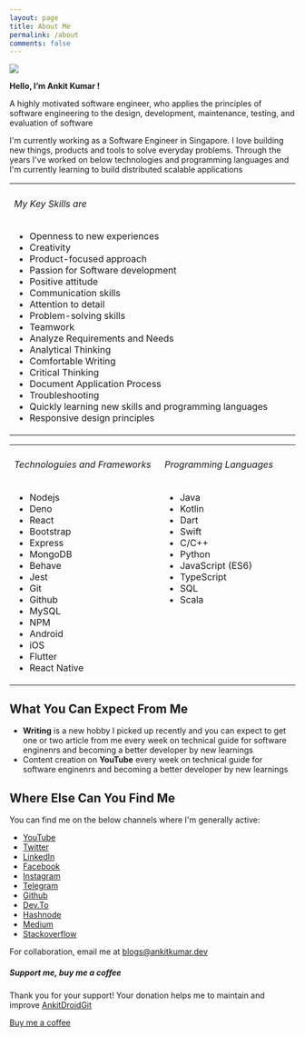 ```yaml
---
layout: page
title: About Me
permalink: /about
comments: false
---
```


![](../../assets/images/about/about.png)

**Hello, I’m Ankit Kumar !**
  
A highly motivated software engineer, who applies the principles of software engineering to the design, development, maintenance, testing, and evaluation of software
  
I'm currently working as a Software Engineer in Singapore. I love building new things, products and tools to solve everyday problems. Through the years I've worked on below technologies and programming languages and I'm currently learning to build distributed scalable applications
    
  <table>
    <tr width="100%">
      <td valign="top" width="50%">
        <h6>My Key Skills are </h6>
        <ul>
          <li>Openness to new experiences</li>
          <li>Creativity</li>
          <li>Product-focused approach</li>
          <li>Passion for Software development</li>
          <li>Positive attitude</li>
          <li>Communication skills</li>
          <li>Attention to detail</li>
          <li>Problem-solving skills</li>
          <li>Teamwork</li>
          <li>Analyze Requirements and Needs</li>
          <li>Analytical Thinking</li>
          <li>Comfortable Writing</li>
          <li>Critical Thinking</li>
          <li>Document Application Process</li>
          <li>Troubleshooting</li>
          <li>Quickly learning new skills and programming languages</li>
          <li>Responsive design principles</li>
        </ul>
    </td>
  </tr>
 </table>
<table>
    <tr width="100%">
      <td valign="top" width="50%">
        <h6> Technologuies and Frameworks </h6>
              <ul class="skills">
                <li>Nodejs</li>
                <li>Deno</li>
                <li>React</li>
                <li>Bootstrap</li>
                <li>Express</li>
                <li>MongoDB</li>
                <li>Behave</li>
                <li>Jest</li>
                <li>Git</li>
                <li>Github</li>
                <li>MySQL</li>
                <li>NPM</li>
                <li>Android</li>
                <li>iOS</li>
                <li>Flutter</li>
                <li>React Native</li>
              </ul>
    </td>
    <td valign="top" width="45%">
      <h6>Programming Languages</h6>
        <ul class="skills">
          <li>Java</li>
          <li>Kotlin</li>
          <li>Dart</li>
          <li>Swift</li>
          <li>C/C++</li>
          <li>Python</li>
          <li>JavaScript (ES6)</li>
          <li>TypeScript</li>
          <li>SQL</li>
          <li>Scala</li>
        </ul>
    </td>
  </tr>
 </table>


## What You Can Expect From Me
- **Writing** is a new hobby I picked up recently and you can expect to get one or two article from me every week on technical guide for software enginenrs and becoming a better developer by new learnings   
- Content creation on **YouTube** every week on technical guide for software enginenrs and becoming a better developer by new learnings


## Where Else Can You Find Me

You can find me on the below channels where I'm generally active:

- [YouTube](https://www.youtube.com/techtalksbyankitkumar)
- [Twitter](https://twitter.com/KumarrAnkitt)
- [LinkedIn](https://www.linkedin.com/in/kumarankitkumar)
- [Facebook](https://www.facebook.com/tech.talks.fb.page)
- [Instagram](https://www.instagram.com/tech.talkss)
- [Telegram](https://t.me/joinchat/JBFH4RzD2WHsvJjrpBcWNQ)
- [Github](https://github.com/AnkitDroidGit)
- [Dev.To](https://dev.to/ankitkumar)
- [Hashnode](https://kumarankit.hashnode.dev)
- [Medium](https://ankitdeveloper.medium.com)
- [Stackoverflow](https://stackoverflow.com/users/3282461)


 <p>For collaboration, email me at <a
        href="mailto:blogs@ankitkumar.dev?subject=&body=:%20"
        target="_blank"
        title="Email"
        onclick="window.open(this.href, 'width=550,height=435');return false;"
      >blogs@ankitkumar.dev</a></p>

<div class="col-md-4">
  <div class="sticky-top sticky-top-80">
  <h5>Support me, buy me a coffee</h5>
  <p>Thank you for your support! Your donation helps me to maintain and improve <a target="_blank" href="https://github.com/AnkitDroidGit">AnkitDroidGit <i class="fab fa-github"></i></a>
  </p>
<a target="_blank" href="https://www.paypal.me/cogitator" class="btn btn-danger">Buy me a coffee</a>

  </div>
</div>

